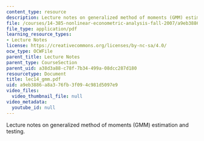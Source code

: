 ```yaml
---
content_type: resource
description: Lecture notes on generalized method of moments (GMM) estimation and testing.
file: /courses/14-385-nonlinear-econometric-analysis-fall-2007/a9eb3886a8a376fb3f094c981d5097e9_lec14_gmm.pdf
file_type: application/pdf
learning_resource_types:
- Lecture Notes
license: https://creativecommons.org/licenses/by-nc-sa/4.0/
ocw_type: OCWFile
parent_title: Lecture Notes
parent_type: CourseSection
parent_uid: a38d3a88-c78f-7b34-499a-08dcc287d180
resourcetype: Document
title: lec14_gmm.pdf
uid: a9eb3886-a8a3-76fb-3f09-4c981d5097e9
video_files:
  video_thumbnail_file: null
video_metadata:
  youtube_id: null
---
```

Lecture notes on generalized method of moments (GMM) estimation and testing.